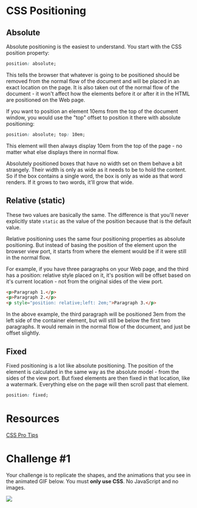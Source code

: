 # CSS Positioning

## Absolute

Absolute positioning is the easiest to understand. You start with the CSS position property:

```css
position: absolute;
```

This tells the browser that whatever is going to be positioned should be removed from the normal flow of the document and will be placed in an exact location on the page. It is also taken out of the normal flow of the document - it won't affect how the elements before it or after it in the HTML are positioned on the Web page.

If you want to position an element 10ems from the top of the document window, you would use the "top" offset to position it there with absolute positioning:

```css
position: absolute; top: 10em;
```

This element will then always display 10em from the top of the page - no matter what else displays there in normal flow.

Absolutely positioned boxes that have no width set on them behave a bit strangely. Their width is only as wide as it needs to be to hold the content. So if the box contains a single word, the box is only as wide as that word renders. If it grows to two words, it'll grow that wide.

## Relative (static)

These two values are basically the same. The difference is that you'll never explicitly state `static` as the value of the position because that is the default value.

Relative positioning uses the same four positioning properties as absolute positioning. But instead of basing the position of the element upon the browser view port, it starts from where the element would be if it were still in the normal flow.

For example, if you have three paragraphs on your Web page, and the third has a position: relative style placed on it, it's position will be offset based on it's current location - not from the original sides of the view port.

```html
<p>Paragraph 1.</p>
<p>Paragraph 2.</p>
<p style="position: relative;left: 2em;">Paragraph 3.</p>
```

In the above example, the third paragraph will be positioned 3em from the left side of the container element, but will still be below the first two paragraphs. It would remain in the normal flow of the document, and just be offset slightly. 

## Fixed

Fixed positioning is a lot like absolute positioning. The position of the element is calculated in the same way as the absolute model - from the sides of the view port. But fixed elements are then fixed in that location, like a watermark. Everything else on the page will then scroll past that element.

```css
position: fixed;
```

# Resources

[CSS Pro Tips](https://github.com/AllThingsSmitty/css-protips)

# Challenge \#1

Your challenge is to replicate the shapes, and the animations that you see in the animated GIF below. You must **only use CSS**. No JavaScript and no images.

<img src="http://www.stevebrownlee.com/content/images/css102-challenge.gif">